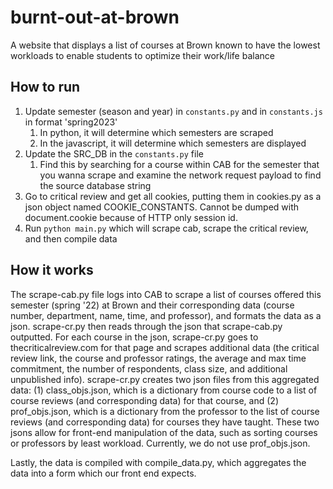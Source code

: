 # burnt-out-at-brown
A website that displays a list of courses at Brown known to have the lowest workloads to enable
students to optimize their work/life balance

## How to run
1. Update semester (season and year) in `constants.py` and in `constants.js` in format 'spring2023'
   1. In python, it will determine which semesters are scraped
   2. In the javascript, it will determine which semesters are displayed
2. Update the SRC_DB in the `constants.py` file
   1. Find this by searching for a course within CAB for the semester that you wanna scrape
      and examine the network request payload to find the source database string
3. Go to critical review and get all cookies, putting them in cookies.py as a json object named
   COOKIE_CONSTANTS. Cannot be dumped with document.cookie because of HTTP only session id.
4. Run `python main.py` which will scrape cab, scrape the critical review, and then compile data

## How it works
The scrape-cab.py file logs into CAB to scrape a list of courses offered this semester (spring 
'22) at Brown and their corresponding data (course number, department, name, time, and 
professor), and formats the data as a json. scrape-cr.py then reads through the json that 
scrape-cab.py outputted. For each course in the json, scrape-cr.py goes to 
thecriticalreview.com for that page and scrapes additional data (the critical review link, 
the course and professor ratings, the average and max time commitment, the number of 
respondents, class size, and additional unpublished info). scrape-cr.py creates two json 
files from this aggregated data: (1) class_objs.json, which is a dictionary from course code to 
a list of course reviews (and corresponding data) for that course, and (2) prof_objs.json, 
which is a dictionary from the professor to the list of course reviews (and corresponding 
data) for courses they have taught. These two jsons allow for front-end manipulation of the 
data, such as sorting courses or professors by least workload. Currently, we do not use
prof_objs.json.

Lastly, the data is compiled with compile_data.py, which aggregates the data into a form
which our front end expects.
